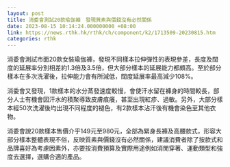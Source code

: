 ```yaml
---
layout: post
title: 消委會測試20款瑜伽褲　發現質素與價錢沒有必然關係
date: 2023-08-15 10:14:24.000000000 +08:00
link: https://news.rthk.hk/rthk/ch/component/k2/1713509-20230815.htm
categories: rthk
---
```


消委會測試市面20款女裝瑜伽褲，發現不同樣本拉伸彈性的表現參差，長度及闊度的延展率分別相差約1.3倍及3.5倍，但大部分樣本的延展能力都頗高。至於部分樣本在多次洗濯後，拉伸能力會有所減低，闊度延展率最高減少108%。

消委會又發現，1款樣本的水分蒸發速度較慢，會使汗水留在褲身的時間較長，部分人士有機會因汗水的積聚導致皮膚痕癢，甚至出現紅疹、過敏。另外，大部分樣本經50次洗濯後均出現不同程度的褪色，有2款樣本沾汗後有機會染色至其他衣物。

消委會說20款樣本售價介乎149元至980元，全部為緊身長褲及高腰款式，形容大部分樣本整體表現不俗，反映質素與價錢沒有必然關係，建議消費者除了按款式和品牌喜好為考慮因素外，亦要按消費預算及實際用途例如消閒穿著、運動類型和強度去選擇，選購合適的產品。
